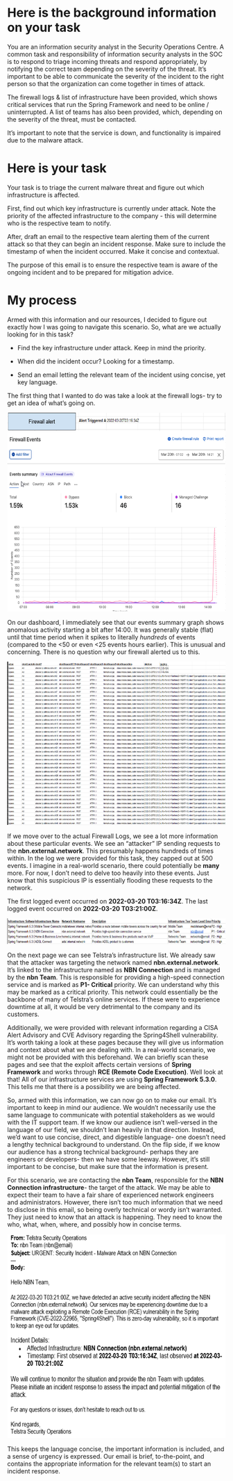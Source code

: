 # **Here is the background information on your task**

You are an information security analyst in the Security Operations Centre. A common task and responsibility of information security analysts in the SOC is to respond to triage incoming threats and respond appropriately, by notifying the correct team depending on the severity of the threat. It’s important to be able to communicate the severity of the incident to the right person so that the organization can come together in times of attack.

The firewall logs & list of infrastructure have been provided, which shows critical services that run the Spring Framework and need to be online / uninterrupted. A list of teams has also been provided, which, depending on the severity of the threat, must be contacted.

It’s important to note that the service is down, and functionality is impaired due to the malware attack.

# **Here is your task**

Your task is to triage the current malware threat and figure out which infrastructure is affected.

First, find out which key infrastructure is currently under attack. Note the priority of the affected infrastructure to the company - this will determine who is the respective team to notify.

After, draft an email to the respective team alerting them of the current attack so that they can begin an incident response. Make sure to include the timestamp of when the incident occurred. Make it concise and contextual.

The purpose of this email is to ensure the respective team is aware of the ongoing incident and to be prepared for mitigation advice.

# **My process**

Armed with this information and our resources, I decided to figure out exactly how I was going to navigate this scenario. So, what are we actually looking for in this task?

- Find the key infrastructure under attack. Keep in mind the priority.

- When did the incident occur? Looking for a timestamp.

- Send an email letting the relevant team of the incident using concise, yet key language.

The first thing that I wanted to do was take a look at the firewall logs- try to get an idea of what’s going on.

<img src="media/media/image1.png" style="width:6.48958in;height:4.76042in" />

On our dashboard, I immediately see that our events summary graph shows anomalous activity starting a bit after 14:00. It was generally stable (flat) until that time period when it spikes to literally *hundreds* of events (compared to the \<50 or even \<25 events hours earlier). This is unusual and concerning. There is no question why our firewall alerted us to this.

<img src="media/media/image2.png" style="width:6.48958in;height:3.91667in" />

If we move over to the actual Firewall Logs, we see a lot more information about these particular events. We see an “attacker” IP sending requests to the **nbn.external.network**. This presumably happens hundreds of times within. In the log we were provided for this task, they capped out at 500 events. I imagine in a real-world scenario, there could potentially be **many** more. For now, I don’t need to delve too heavily into these events. Just know that this suspicious IP is essentially flooding these requests to the network.

The first logged event occurred on **2022-03-20 T03:16:34Z**. The last logged event occurred on **2022-03-20 T03:21:00Z**.

<img src="media/media/image3.png" style="width:6.48958in;height:0.61458in" />

On the next page we can see Telstra’s infrastructure list. We already saw that the attacker was targeting the network named **nbn.external.network**. It’s linked to the infrastructure named as **NBN Connection** and is managed by the **nbn Team**. This is responsible for providing a high-speed connection service and is marked as **P1- Critical** priority. We can understand why this may be marked as a critical priority. This network could essentially be the backbone of many of Telstra’s online services. If these were to experience downtime at all, it would be very detrimental to the company and its customers.

Additionally, we were provided with relevant information regarding a CISA Alert Advisory and CVE Advisory regarding the Spring4Shell vulnerability. It’s worth taking a look at these pages because they will give us information and context about what we are dealing with. In a real-world scenario, we might not be provided with this beforehand. We can briefly scan these pages and see that the exploit affects certain versions of **Spring Framework** and works through **RCE (Remote Code Execution)**. Well look at that! All of our infrastructure services are using **Spring Framework 5.3.0**. This tells me that there is a possibility we are being affected.

So, armed with this information, we can now go on to make our email. It’s important to keep in mind our audience. We wouldn’t necessarily use the same language to communicate with potential stakeholders as we would with the IT support team. If we know our audience isn’t well-versed in the language of our field, we shouldn’t lean heavily in that direction. Instead, we’d want to use concise, direct, and digestible language- one doesn’t need a lengthy technical background to understand. On the flip side, if we know our audience has a strong technical background- perhaps they are engineers or developers- then we have some leeway. However, it’s still important to be concise, but make sure that the information is present.

For this scenario, we are contacting the **nbn Team**, responsible for the **NBN Connection infrastructure**- the target of the attack. We may be able to expect their team to have a fair share of experienced network engineers and administrators. However, there isn’t too much information that we need to disclose in this email, so being overly technical or wordy isn’t warranted. They just need to know that an attack is happening. They need to know the who, what, when, where, and possibly how in concise terms.

<img src="media/media/image4.png" style="width:6.48958in;height:4.88542in" />

This keeps the language concise, the important information is included, and a sense of urgency is expressed. Our email is brief, to-the-point, and contains the appropriate information for the relevant team(s) to start an incident response.
